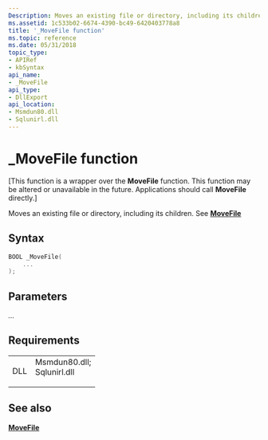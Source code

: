 ```yaml
---
Description: Moves an existing file or directory, including its children.
ms.assetid: 1c533b02-6674-4390-bc49-6420403778a8
title: '_MoveFile function'
ms.topic: reference
ms.date: 05/31/2018
topic_type: 
- APIRef
- kbSyntax
api_name: 
- _MoveFile
api_type: 
- DllExport
api_location: 
- Msmdun80.dll
- Sqlunirl.dll
---
```


# \_MoveFile function

\[This function is a wrapper over the **MoveFile** function. This function may be altered or unavailable in the future. Applications should call **MoveFile** directly.\]

Moves an existing file or directory, including its children. See [**MoveFile**](/windows/win32/api/winbase/nf-winbase-movefile)

## Syntax


```C++
BOOL _MoveFile(
    ...
);
```



## Parameters

<dl> <dt>

*...* 
</dt> <dd></dd> </dl>

## Requirements



|                |                                                                                                                                                             |
|----------------|-------------------------------------------------------------------------------------------------------------------------------------------------------------|
| DLL<br/> | <dl> <dt>Msmdun80.dll; </dt> <dt>Sqlunirl.dll</dt> </dl> |



## See also

<dl> <dt>

[**MoveFile**](/windows/win32/api/winbase/nf-winbase-movefile)
</dt> </dl>

 

 